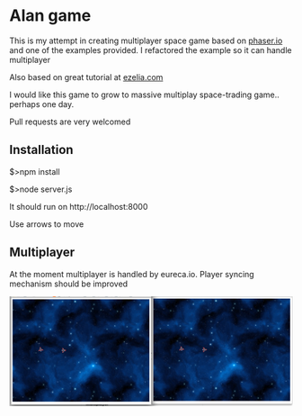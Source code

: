 # Alan game

This is my attempt in creating multiplayer space game based on [phaser.io](http://phaser.io/) and one of the examples provided. I refactored the example so it can handle multiplayer

Also based on great tutorial at [ezelia.com](http://ezelia.com/2014/08/tutorial-creating-basic-multiplayer-game-phaser-eureca-io/)

I would like this game to grow to massive multiplay space-trading game.. perhaps one day.

Pull requests are very welcomed

## Installation 

$>npm install

$>node server.js

It should run on http://localhost:8000

Use arrows to move

## Multiplayer

At the moment multiplayer is handled by eureca.io. Player syncing mechanism should be improved

![screenshot](https://raw.githubusercontent.com/majest/alan-game/master/screenshot.png)
